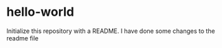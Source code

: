 # hello-world
Initialize this repository with a README.
I have done some changes to the readme file
